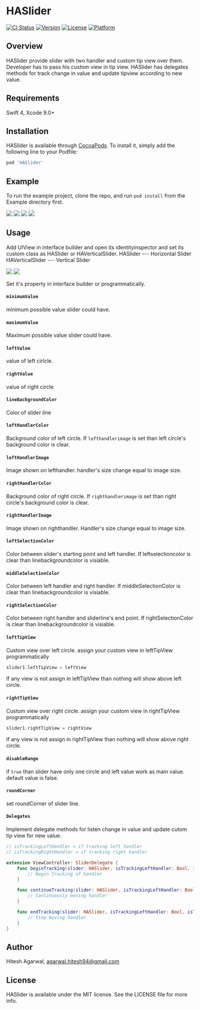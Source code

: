 # HASlider

[![CI Status](http://img.shields.io/travis/Hitesh136/HASlider.svg?style=flat)](https://travis-ci.org/Hitesh136/HASlider)
[![Version](https://img.shields.io/cocoapods/v/HASlider.svg?style=flat)](http://cocoapods.org/pods/HASlider)
[![License](https://img.shields.io/cocoapods/l/HASlider.svg?style=flat)](http://cocoapods.org/pods/HASlider)
[![Platform](https://img.shields.io/cocoapods/p/HASlider.svg?style=flat)](http://cocoapods.org/pods/HASlider)

## Overview
HASlider provide slider with two handler and custom tip view over them. Developer has to pass his custom view in tip view. HASlider has delegates methods for track change in value and update tipview according to new value.

## Requirements
Swift 4, Xcode 9.0+

## Installation

HASlider is available through [CocoaPods](http://cocoapods.org). To install
it, simply add the following line to your Podfile:

```ruby
pod 'HASlider'
```
## Example

To run the example project, clone the repo, and run `pod install` from the Example directory first.

![](/Example/Resources/Gif/slider1.gif)
![](/Example/Resources/Gif/slider2.gif)
![](/Example/Resources/Gif/slider3.gif)
![](/Example/Resources/Gif/verticalSlider.gif)

## Usage

Add UIView in interface builder and open its identityinspector and set its custom class as HASlider or HAVerticalSlider.
HASlider --- Horizontal Slider
HAVerticalSlider --- Vertical Slider

![](/Example/Resources/Images/ic_setup.png)
![](/Example/Resources/Images/ic_demo.png)

Set it's property in interface builder or programmatically.

#### `minimumValue`
minimum possible value slider could have.
#### `maximumValue`
Maximum possible value slider could have.
#### `leftValue`
value of left cirlcle.
#### `rightValue`
value of right circle
#### `lineBackgroundColor`
Color of slider line
#### `leftHandlerColor`
Background color of left circle. If `lefthandlerimage` is set than left circle's background color is clear.
#### `leftHandlerImage`
Image shown on lefthandler. handler's size change equal to image size.
#### `rightHandlerColor`
Background color of right circle. If `righthandlerimage` is set than right circle's background color is clear.
#### `rightHandlerImage`
Image shown on righthandler. Handler's size change equal to image size.
#### `leftSelectionColor`
Color between slider's starting point and left handler. If leftselectioncolor is clear than linebackgroundcolor is visiable.
#### `middleSelectionColor`
Color between left handler and right handler. If middleSelectionColor is clear than linebackgroundcolor is visiable.
#### `rightSelectionColor`
Color between right handler and sliderline's end point. If rightSelectionColor is clear than linebackgroundcolor is visiable.
#### `leftTipView`
Custom view over left circle. assign your custom view in leftTipView
programmatically
```swift
slider1.leftTipView = leftView
```
If any view is not assign in leftTipView than nothing will show above left circle.
#### `rightTipView`
Custom view over right circle. assign your custom view in rightTipView programmatically
```swift
slider1.rightTipView = rightView
```

If any view is not assign in rightTipView than nothing will show above right circle.

#### `disableRange`
if `true` than slider have only one circle and left value work as main value. </br>
default value is false.

#### `roundCorner`
set roundCorner of slider line.


#### `Delegates`
Implement delegate methods for listen change in value and update cutom tip view for new value.

```swift
// isTrackingLeftHandler = if tracking left handler
// isTrackingRightHandler = if tracking right handler

extension ViewController: SliderDelegate {
    func beginTracking(slider: HASlider, isTrackingLeftHandler: Bool, isTrackingRightHandler: Bool) {
        // Begin tracking of handler
    }

    func continueTracking(slider: HASlider, isTrackingLeftHandler: Bool, isTrackingRightHandler: Bool) {
        // Continuously moving handler
    }

    func endTracking(slider: HASlider, isTrackingLeftHandler: Bool, isTrackingRightHandler: Bool) {
        // Stop moving handler
    } 
}
```

## Author

Hitesh Agarwal, agarwal.hitesh94@gmail.com

## License

HASlider is available under the MIT license. See the LICENSE file for more info.





